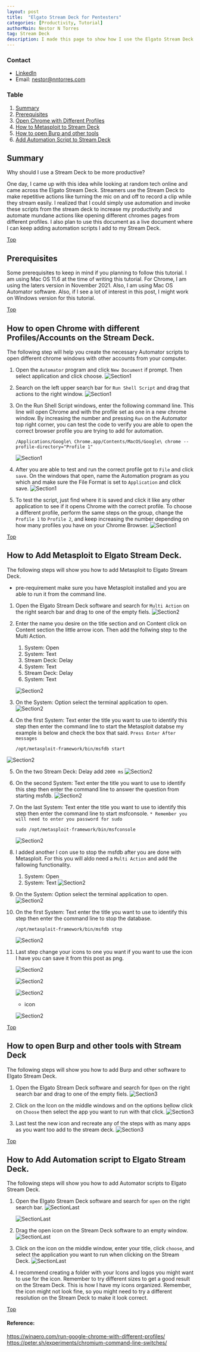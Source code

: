 ```yaml
---
layout: post
title:  "Elgato Stream Deck for Pentesters"
categories: [Productivity, Tutorial]
authorMain: Nestor N Torres
tag: Stream Deck
description: I made this page to show how I use the Elgato Stream Deck for pentesting. Hopefully, this page and the instructions here motivate you to get a stream deck and use it for pentesting and every day productivity. 
---
```

 
<a id="Top"></a> 
### Contact
- [LinkedIn](https://www.linkedin.com/in/nanjuan/)
- Email: nestor@nntorres.com

### Table
1. [Summary](#Summary)
2. [Prerequisites](#preinfo)
3. [Open Chrome with Different Profiles](#OpenChrome)
4. [How to Metasploit to Stream Deck](#metasploit)
5. [How to open Burp and other tools](#openTools)
6. [Add Automation Script to Stream Deck](#Add2StreamDeck)

## Summary <a id="Summary"></a> 
Why should I use a Stream Deck to be more productive? 

One day, I came up with this idea while looking at random tech online and came across the Elgato Stream Deck. Streamers use the Stream Deck to make repetitive actions like turning the mic on and off to record a clip while they stream easily. I realized that I could simply use automation and invoke these scripts from the stream deck to increase my productivity and automate mundane actions like opening different chromes pages from different profiles. I also plan to use this document as a live document where I can keep adding automation scripts I add to my Stream Deck. 

[Top](#Top)

## Prerequisites <a id="preinfo"></a>
Some prerequisites to keep in mind if you planning to follow this tutorial. I am using Mac OS 11.6 at the time of writing this tutorial. For Chrome, I am using the laters version in November 2021. Also, I am using Mac OS Automator software. Also, if I see a lot of interest in this post, I might work on Windows version for this tutorial. 

[Top](#Top)

<a id="OpenChrome"></a>

## How to open Chrome with different Profiles/Accounts on the Stream Deck.

The following step will help you create the necessary Automator scripts to open different chrome windows with other accounts from your computer. 

1. Open the `Automator` program and click `New Document` if prompt. Then select application and click choose. 
![Section1](/blog-assets/Elgato-StreamDeck-For-Productivity/Automation-App-Open-Click-App.png)

2. Search on the left upper search bar for `Run Shell Script` and drag that actions to the right window. 
![Section1](/blog-assets/Elgato-StreamDeck-For-Productivity/Automation-Run-Shell-Script-on-Right.png)

3. On the Run Shell Script windows, enter the following command line. This line will open Chrome and with the profile set as one in a new chrome window. By increasing the number and pressing `Run` on the Automator top right corner, you can test the code to verify you are able to open the correct browser profile you are trying to add for automation. 
    ```
    /Applications/Google\ Chrome.app/Contents/MacOS/Google\ chrome --profile-directory="Profile 1"
    ```

    ![Section1](/blog-assets/Elgato-StreamDeck-For-Productivity/Automation-Run-Script-Command-Line.png)

4. After you are able to test and run the correct profile got to `File` and click `save`. On the windows that open, name the Automation program as you which and make sure the File Format is set to `Application` and click save. 
![Section1](/blog-assets/Elgato-StreamDeck-For-Productivity/Automation-Save-Window.png)

5. To test the script, just find where it is saved and click it like any other application to see if it opens Chrome with the correct profile. To choose a different profile, perform the same steps on the group, change the `Profile 1` to `Profile 2`, and keep increasing the number depending on how many profiles you have on your Chrome Browser. 
![Section1](/blog-assets/Elgato-StreamDeck-For-Productivity/Automation-Run-Script-Command-Line-2.png)

[Top](#Top)

<a id="metasploit"></a> 

## How to Add Metasploit to Elgato Stream Deck. 

The following steps will show you how to add Metasploit to Elgato Stream Deck.

* pre-requirement make sure you have Metasploit installed and you are able to run it from the command line. 

1. Open the Elgato Stream Deck software and search for `Multi Action` on the right search bar and drag to one of the empty fiels. 
![Section2](/blog-assets/Elgato-StreamDeck-For-Productivity/metasploit-Stream-Deck-1.png)

2. Enter the name you desire on the title section and on Content click on Content section the little arrow icon. Then add the follwing step to the Multi Action. 
    1. System: Open
    2. System: Text
    3. Stream Deck: Delay
    4. System: Text
    5. Stream Deck: Delay
    6. System: Text

    ![Section2](/blog-assets/Elgato-StreamDeck-For-Productivity/metasploit-Stream-Deck-2.png)

3. On the System: Option select the terminal application to open. 
![Section2](/blog-assets/Elgato-StreamDeck-For-Productivity/metasploit-Stream-Deck-3.png)

4. On the first System: Text enter the title you want to use to identify this step then enter the command line to start the Metasploit databse my example is below and check the box that said. `Press Enter After messages`

    ```
    /opt/metasploit-framework/bin/msfdb start
    ```
![Section2](/blog-assets/Elgato-StreamDeck-For-Productivity/metasploit-Stream-Deck-4.png)

5. On the two Stream Deck: Delay add `2000 ms` 
![Section2](/blog-assets/Elgato-StreamDeck-For-Productivity/metasploit-Stream-Deck-5.png)

6. On the second System: Text enter the title you want to use to identify this step then enter the command line to answer the question from starting msfdb. 
![Section2](/blog-assets/Elgato-StreamDeck-For-Productivity/metasploit-Stream-Deck-6.png)

7. On the last System: Text enter the title you want to use to identify this step then enter the command line to start msfconsole. `* Remember you will need to enter you password for sudo`

    ```
    sudo /opt/metasploit-framework/bin/msfconsole
    ```
    ![Section2](/blog-assets/Elgato-StreamDeck-For-Productivity/metasploit-Stream-Deck-7.png)

8. I added another I con use to stop the msfdb after you are done with Metasploit. For this you will aldo need a `Multi Action` and add the fallowing functionality. 
    1. System: Open 
    2. System: Text
![Section2](/blog-assets/Elgato-StreamDeck-For-Productivity/metasploit-Stream-Deck-8.png)

9. On the System: Option select the terminal application to open. 
![Section2](/blog-assets/Elgato-StreamDeck-For-Productivity/metasploit-Stream-Deck-9.png)

10. On the first System: Text enter the title you want to use to identify this step then enter the command line to stop the database. 

    ```
    /opt/metasploit-framework/bin/msfdb stop
    ```
    ![Section2](/blog-assets/Elgato-StreamDeck-For-Productivity/metasploit-Stream-Deck-10.png)

11. Last step change your icons to one you want if you want to use the icon I have you can save it from this post as png. 

    ![Section2](/blog-assets/Elgato-StreamDeck-For-Productivity/metasploit-Stream-Deck-11-1.png)

    ![Section2](/blog-assets/Elgato-StreamDeck-For-Productivity/metasploit-Stream-Deck-11-2.png)

    ![Section2](/blog-assets/Elgato-StreamDeck-For-Productivity/metasploit-Stream-Deck-11-3.png)
    
    * icon

    ![Section2](/blog-assets/Elgato-StreamDeck-For-Productivity/msfconsole.png)

[Top](#Top)

<a id="openTools"></a> 

## How to open Burp and other tools with Stream Deck

The following steps will show you how to add Burp and other software to Elgato Stream Deck.

1. Open the Elgato Stream Deck software and search for `Open` on the right search bar and drag to one of the empty fiels. 
![Section3](/blog-assets/Elgato-StreamDeck-For-Productivity/openApplications-1.png)

2. Click on the Icon on the middle windows and on the options bellow click on `Choose` then select the app you want to run with that click. 
![Section3](/blog-assets/Elgato-StreamDeck-For-Productivity/openApplications-2.png)

3. Last test the new icon and recreate any of the steps with as many apps as you want too add to the stream deck. 
![Section3](/blog-assets/Elgato-StreamDeck-For-Productivity/openApplications-3.png)

[Top](#Top)

<a id="Add2StreamDeck"></a>

## How to Add Automation script to Elgato Stream Deck.

The following steps will show you how to add Automator scripts to Elgato Stream Deck.

1. Open the Elgato Stream Deck software and search for `open` on the right search bar. 
    ![SectionLast](/blog-assets/Elgato-StreamDeck-For-Productivity/Stream-Deck-Software-Open.png)

    ![SectionLast](/blog-assets/Elgato-StreamDeck-For-Productivity/Stream-Deck-Software-Search-For-Open.png)

2. Drag the open icon on the Stream Deck software to an empty window. 
![SectionLast](/blog-assets/Elgato-StreamDeck-For-Productivity/Stream-Deck-Software-MoveOpen-To-Window.png)

3. Click on the icon on the middle window, enter your title, click `choose`, and select the application you want to run when clicking on the Stream Deck. 
![SectionLast](/blog-assets/Elgato-StreamDeck-For-Productivity/Stream-Deck-Software-Select-Application.png)

4. I recommend creating a folder with your Icons and logos you might want to use for the icon. Remember to try different sizes to get a good result on the Stream Deck. This is how I have my icons organized. Remember, the icon might not look fine, so you might need to try a different resolution on the Stream Deck to make it look correct. 

[Top](#Top)

#### Reference: 

https://winaero.com/run-google-chrome-with-different-profiles/
https://peter.sh/experiments/chromium-command-line-switches/


